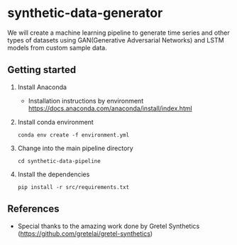 # synthetic-data-generator
We will create a machine learning pipeline to generate time series and other types of datasets using GAN(Generative Adversarial Networks) and LSTM models from custom sample data.



## Getting started

1. Install Anaconda 
   * Installation instructions by environment https://docs.anaconda.com/anaconda/install/index.html
2. Install conda environment

    ```conda env create -f environment.yml```

3. Change into the main pipeline directory

    ```cd synthetic-data-pipeline```

4. Install the dependencies 

    ```pip install -r src/requirements.txt```


## References

* Special thanks to the amazing work done by Gretel Synthetics (https://github.com/gretelai/gretel-synthetics)